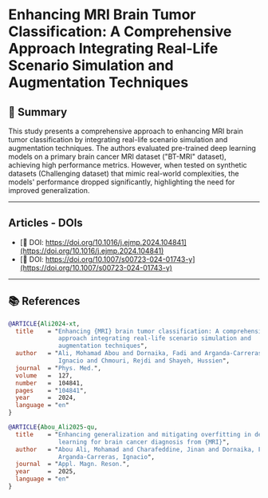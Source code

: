 # Enhancing MRI Brain Tumor Classification: A Comprehensive Approach Integrating Real-Life Scenario Simulation and Augmentation Techniques

## 📌 Summary

This study presents a comprehensive approach to enhancing MRI brain tumor classification by integrating real-life scenario simulation and augmentation techniques. The authors evaluated pre-trained deep learning models on a primary brain cancer MRI dataset ("BT-MRI" dataset), achieving high performance metrics. However, when tested on synthetic datasets (Challenging dataset) that mimic real-world complexities, the models' performance dropped significantly, highlighting the need for improved generalization.

---

## Articles - DOIs
- [🔗 DOI: https://doi.org/10.1016/j.ejmp.2024.104841](https://doi.org/10.1016/j.ejmp.2024.104841)
- [🔗 DOI: https://doi.org/10.1007/s00723-024-01743-y](https://doi.org/10.1007/s00723-024-01743-y)

---

## 📚 **References**

```bibtex
@ARTICLE{Ali2024-xt,
  title    = "Enhancing {MRI} brain tumor classification: A comprehensive
              approach integrating real-life scenario simulation and
              augmentation techniques",
  author   = "Ali, Mohamad Abou and Dornaika, Fadi and Arganda-Carreras,
              Ignacio and Chmouri, Rejdi and Shayeh, Hussien",
  journal  = "Phys. Med.",
  volume   =  127,
  number   =  104841,
  pages    = "104841",
  year     =  2024,
  language = "en"
}

@ARTICLE{Abou_Ali2025-qu,
  title    = "Enhancing generalization and mitigating overfitting in deep
              learning for brain cancer diagnosis from {MRI}",
  author   = "Abou Ali, Mohamad and Charafeddine, Jinan and Dornaika, Fadi and
              Arganda-Carreras, Ignacio",
  journal  = "Appl. Magn. Reson.",
  year     =  2025,
  language = "en"
}






